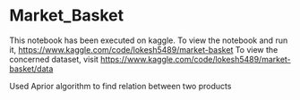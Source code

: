 # Market_Basket
This notebook has been executed on kaggle.
To view the notebook and run it, https://www.kaggle.com/code/lokesh5489/market-basket
To view the concerned dataset, visit https://www.kaggle.com/code/lokesh5489/market-basket/data

Used Aprior algorithm to find relation between two products
